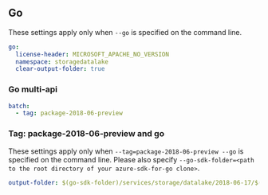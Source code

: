 ## Go

These settings apply only when `--go` is specified on the command line.

``` yaml $(go)
go:
  license-header: MICROSOFT_APACHE_NO_VERSION
  namespace: storagedatalake
  clear-output-folder: true
```

### Go multi-api

``` yaml $(go) && $(multiapi)
batch:
  - tag: package-2018-06-preview
```

### Tag:  package-2018-06-preview and go

These settings apply only when `--tag=package-2018-06-preview --go` is specified on the command line.
Please also specify `--go-sdk-folder=<path to the root directory of your azure-sdk-for-go clone>`.

``` yaml $(tag) == 'package-2018-06-preview' && $(go)
output-folder: $(go-sdk-folder)/services/storage/datalake/2018-06-17/$(namespace)
```